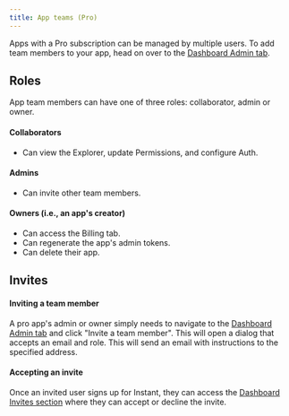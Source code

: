 ```yaml
---
title: App teams (Pro)
---
```


Apps with a Pro subscription can be managed by multiple users. To add team members to your app, head on over to the [Dashboard Admin tab](https://instantdb.com/dash?s=main&t=admin).

## Roles

App team members can have one of three roles: collaborator, admin or owner.

#### Collaborators

- Can view the Explorer, update Permissions, and configure Auth.

#### Admins

- Can invite other team members.

#### Owners (i.e., an app's creator)

- Can access the Billing tab.
- Can regenerate the app's admin tokens.
- Can delete their app.

## Invites

#### Inviting a team member

A pro app's admin or owner simply needs to navigate to the [Dashboard Admin tab](https://instantdb.com/dash?s=main&t=admin) and click "Invite a team member". This will open a dialog that accepts an email and role. This will send an email with instructions to the specified address.

#### Accepting an invite

Once an invited user signs up for Instant, they can access the [Dashboard Invites section](https://instantdb.com/dash?s=invites) where they can accept or decline the invite.
